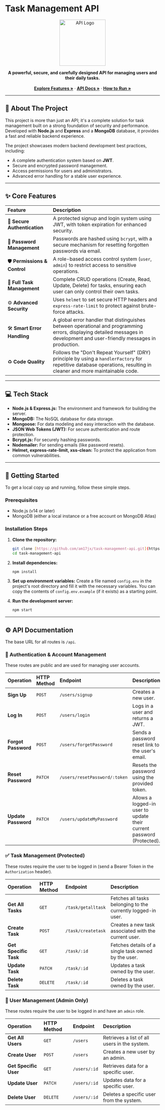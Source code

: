 # Task Management API

<div align="center">
  <img src="https://raw.githubusercontent.com/am17jx/task-management-api/main/logo.png" alt="API Logo" width="150"/>
</div>

<p align="center">
  <strong>A powerful, secure, and carefully designed API for managing users and their daily tasks.</strong>
  <br />
  <br />
  <a href="#✨-core-features"><strong>Explore Features »</strong></a>
  ·
  <a href="#-api-documentation"><strong>API Docs »</strong></a>
  ·
  <a href="#-getting-started"><strong>How to Run »</strong></a>
</p>

---

## 🚀 About The Project

This project is more than just an API; it's a complete solution for task management built on a strong foundation of security and performance. Developed with **Node.js** and **Express** and a **MongoDB** database, it provides a fast and reliable backend experience.

The project showcases modern backend development best practices, including:
* A complete authentication system based on **JWT**.
* Secure and encrypted password management.
* Access permissions for users and administrators.
* Advanced error handling for a stable user experience.

---

## ✨ Core Features

| Feature | Description |
| :--- | :--- |
| 🔐 **Secure Authentication** | A protected signup and login system using JWT, with token expiration for enhanced security. |
| 🔑 **Password Management** | Passwords are hashed using `bcrypt`, with a secure mechanism for resetting forgotten passwords via email. |
| 🛡️ **Permissions & Control**| A role-based access control system (`user`, `admin`) to restrict access to sensitive operations. |
| 📝 **Full Task Management**| Complete CRUD operations (Create, Read, Update, Delete) for tasks, ensuring each user can only control their own tasks. |
| ⚙️ **Advanced Security** | Uses `helmet` to set secure HTTP headers and `express-rate-limit` to protect against brute-force attacks. |
| 🛠️ **Smart Error Handling**| A global error handler that distinguishes between operational and programming errors, displaying detailed messages in development and user-friendly messages in production. |
| ♻️ **Code Quality** | Follows the "Don't Repeat Yourself" (DRY) principle by using a `handlerFactory` for repetitive database operations, resulting in cleaner and more maintainable code. |

---

## 💻 Tech Stack

* **Node.js & Express.js:** The environment and framework for building the server.
* **MongoDB:** The NoSQL database for data storage.
* **Mongoose:** For data modeling and easy interaction with the database.
* **JSON Web Tokens (JWT):** For secure authentication and route protection.
* **Bcrypt.js:** For securely hashing passwords.
* **Nodemailer:** For sending emails (like password resets).
* **Helmet, express-rate-limit, xss-clean:** To protect the application from common vulnerabilities.

---

## 🏁 Getting Started

To get a local copy up and running, follow these simple steps.

### Prerequisites

* Node.js (v14 or later)
* MongoDB (either a local instance or a free account on MongoDB Atlas)

### Installation Steps

1.  **Clone the repository:**
    ```bash
    git clone [https://github.com/am17jx/task-management-api.git](https://github.com/am17jx/task-management-api.git)
    cd task-management-api
    ```

2.  **Install dependencies:**
    ```bash
    npm install
    ```

3.  **Set up environment variables:**
    Create a file named `config.env` in the project's root directory and fill it with the necessary variables. You can copy the contents of `config.env.example` (if it exists) as a starting point.

4.  **Run the development server:**
    ```bash
    npm start
    ```

---

## ⚙️ API Documentation

The base URL for all routes is `/api`.

### 👤 Authentication & Account Management

These routes are public and are used for managing user accounts.

| Operation | HTTP Method | Endpoint | Description |
| :--- | :--- | :--- | :--- |
| **Sign Up** | `POST` | `/users/signup` | Creates a new user. |
| **Log In** | `POST` | `/users/login` | Logs in a user and returns a JWT. |
| **Forgot Password**| `POST` | `/users/forgetPassword`| Sends a password reset link to the user's email. |
| **Reset Password** | `PATCH` | `/users/resetPassword/:token`| Resets the password using the provided token. |
| **Update Password**| `PATCH` | `/users/updateMyPassword` | Allows a logged-in user to update their current password (Protected). |

### ✅ Task Management (Protected)

These routes require the user to be logged in (send a Bearer Token in the `Authorization` header).

| Operation | HTTP Method | Endpoint | Description |
| :--- | :--- | :--- | :--- |
| **Get All Tasks** | `GET` | `/task/getalltask` | Fetches all tasks belonging to the currently logged-in user. |
| **Create Task** | `POST` | `/task/createtask` | Creates a new task associated with the current user. |
| **Get Specific Task**| `GET` | `/task/:id` | Fetches details of a single task owned by the user. |
| **Update Task** | `PATCH` | `/task/:id` | Updates a task owned by the user. |
| **Delete Task** | `DELETE`| `/task/:id` | Deletes a task owned by the user. |

### 👑 User Management (Admin Only)

These routes require the user to be logged in and have an `admin` role.

| Operation | HTTP Method | Endpoint | Description |
| :--- | :--- | :--- | :--- |
| **Get All Users**| `GET` | `/users` | Retrieves a list of all users in the system. |
| **Create User** | `POST` | `/users` | Creates a new user by an admin. |
| **Get Specific User**| `GET` | `/users/:id` | Retrieves data for a specific user. |
| **Update User** | `PATCH` | `/users/:id` | Updates data for a specific user. |
| **Delete User** | `DELETE`| `/users/:id` | Deletes a specific user from the system. |
